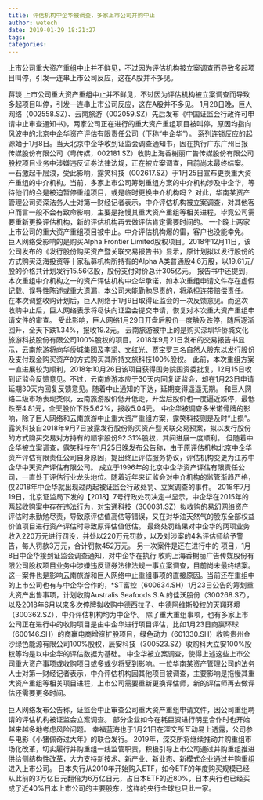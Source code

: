 ```yaml
---
title: 评估机构中企华被调查，多家上市公司并购中止
author: wetech
date: 2019-01-29 18:21:27
tags: 
categories: 
---
```

上市公司重大资产重组中止并不鲜见，不过因为评估机构被立案调查而导致多起项目叫停，引发一连串上市公司反应，这在A股并不多见。
<!-- more -->
蒋琰
上市公司重大资产重组中止并不鲜见，不过因为评估机构被立案调查而导致多起项目叫停，引发一连串上市公司反应，这在A股并不多见。
1月28日晚，巨人网络（002558.SZ）、云南旅游（002059.SZ）先后发布《中国证监会行政许可申请中止审查通知书》，两家公司正在进行的重大资产重组项目被叫停，原因均指向风波中的北京中企华资产评估有限责任公司（下称“中企华”）。
系列连锁反应的起源始于1月8日。当天北京中企华收到证监会调查通知书，因在执行广东广州日报传媒股份有限公司（粤传媒，002181.SZ）收购上海香榭丽广告传媒股份有限公司股权项目业务中涉嫌违反证券法律法规，正在被立案调查，目前尚未最终结案。
一石激起千层浪，受此影响，露笑科技（002617.SZ）于1月25日宣布更换重大资产重组的中介机构。当前，多家上市公司筹划重组方案的中介机构涉及中企华，等待他们的会是被迫暂停重组项目，或是临时更换中介机构吗？
对此，华南某资产管理公司资深法务人士对第一财经记者表示，中介评估机构被立案调查，对其他客户而言一般不会有致命影响，主要是拖慢其重大资产重组等相关进程，毕竟公司需要重新更换评估机构，新的评估机构再去做评估肯定需要时间的。
一个晚上两家上市公司的重大资产重组项目被中止。中介评估机构爆的雷，客户也没能幸免。
巨人网络受影响的是购买Alpha Frontier Limited股权项目。2018年12月11日，该公司发布的《发行股份购买资产暨关联交易报告书》显示，原计划拟以发行股份的方式购买泛海投资等十家私募机构所持有的Alpha A类普通股4.6万股，以19.61元/股的价格共计划发行15.56亿股，股份支付对价总计305亿元。
报告书中还提到，本次重组中介机构之一的资产评估机构中企华承诺，如本次重组申请文件存在虚假记载、误导性陈述或重大遗漏，本公司未能勤勉尽责的，将承担连带赔偿责任。
在本次调整收购计划后，巨人网络于1月9日取得证监会的一次反馈意见。而这次收购中止后，巨人网络表示将尽快向证监会提交申请，恢复对本次重大资产重组申请文件的审查。
受此影响，巨人网络1月29日开盘后股价一度触及跌停，随后逐渐回升，全天下跌1.34%，报收19.2元。
云南旅游被中止的是购买深圳华侨城文化旅游科技股份有限公司100%股权的项目。2018年9月21日发布的交易报告书显示，云南旅游将向华侨城集团及李坚、文红光、贾宝罗三名自然人股东以发行股份及支付现金购买资产的方式购买其所持文旅科技100%股权。
此前，本次重组方案一直进展较为顺利，2018年10月26日该项目获得国务院国资委批复，12月15日收到证监会反馈意见。不过，云南旅游本应于30天内回复证监会，却在1月23日申请延期30天内回复反馈意见。随着中止通知的下达，延期变得遥遥无期。
和巨人网络二级市场表现类似，云南旅游股价低开低走，开盘后股价也一度逼近跌停，最低跌至4.81元，全天股价下跌5.62%，报收5.04元。
中企华被调查多米诺骨牌的影响，除了巨人网络和云南旅游中止重大资产重组方案，露笑科技则是及时“止损”。露笑科技自2018年9月7日披露发行股份购买资产暨关联交易预案，拟以发行股份的方式购买交易对方持有的顺宇股份92.31%股权，其间进展一度顺利。
但随着中企华被立案调查，露笑科技在1月25日晚发布公告称，由于原评估机构北京中企华资产评估有限责任公司自身原因，提出终止评估服务协议，评估机构变更为江苏中企华中天资产评估有限公司。
成立于1996年的北京中企华资产评估有限责任公司，一直处于评估行业龙头地位。随着近年来证监会对中介机构的监管渐趋严格，仅2018年中企华就出现过两起被证监会行政处罚、立案调查的事件。
2018年7月19日，北京证监局下发的【2018】7号行政处罚决定书显示，中企华在2015年的两起收购案中存在违法行为，对宝通科技（300031.SZ）拟收购的易幻网络资产评估时未勤勉尽责，导致原评估值高估等错误，又在对华油天然气的股东全部权益价值项目进行资产评估时导致原评估值低估。
最终处罚结果对中企华的两项业务收入220万元进行罚没，并处以220万元罚款，以及对涉案的4名评估师给予警告，每人罚款3万元，合计罚款452万元。
另一次案件是还在进行中的
项目，1月8日中企华接到证监会调查通知，对中企华在执行
收购上海香榭丽广告传媒股份有限公司股权项目业务中涉嫌违反证券法律法规一事立案调查，目前尚未最终结案。
这一案件也是影响云南旅游和巨人网络中止重组事项的直接原因。当前还在重组中的上市公司也有与中企华合作的，*ST富控（600634.SH）1月23日公告的筹划重大资产出售事项，计划收购Australis Seafoods S.A.的佳沃股份（300268.SZ），以及2018年6月以来多次停牌拟收购中德西拉子、中德阿维斯股权的天翔环境（300362.SZ），中介评估机构均为中企华。
除了重大重组事项，也有多家上市公司正在进行中的收购项目是由中企华进行项目评估，比如1月23日商赢环球（600146.SH）的商赢电商增资扩股项目，绿色动力（601330.SH）收购贵州金沙绿色能源有限公司100%股权，辰安科技（300523.SZ）收购科大立安100%股权等均是以中企华的评估数据为基础。
中企华被立案调查，使得上述这些上市公司重大资产事项或收购项目或多或少将受到影响。一位华南某资产管理公司的法务人士对第一财经记者表示，中介评估机构因其他项目被调查，主要影响是拖慢其重大资产重组等相关项目进程，上市公司需要重新更换评估师，新的评估师再去做评估还需要更多时间。
 
 
巨人网络发布公告称，证监会中止审查公司重大资产重组申请文件，因公司重组聘请的评估机构被证监会立案调查。
部分企业如今在耗巨资进行明星合作时也开始越来越多地考虑风险问题。
幸福蓝海也于1月21日在深交所互动易上透露，公司参与电影《小猪佩奇过大年》的联合发行。
2019年，深交所将继续推动并购重组市场化改革，切实履行并购重组一线监管职责，积极引导上市公司通过并购重组推进供给侧结构性改革，大力支持新技术、新产业、新业态、新模式企业通过并购重组进入上市公司。
日本央行从2010年开始购入ETF，如今ETF的年度购买规模已经从此前的3万亿日元翻倍为6万亿日元，占日本ETF的近80%，日本央行也已经买成了近40%日本上市公司的主要股东，这样的央行全球也只此一家。
